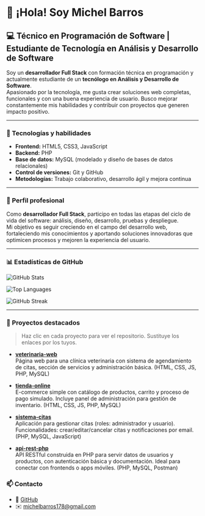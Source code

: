 # 👋 ¡Hola! Soy Michel Barros

## 💻 Técnico en Programación de Software | Estudiante de Tecnología en Análisis y Desarrollo de Software

Soy un **desarrollador Full Stack** con formación técnica en programación y actualmente estudiante de un **tecnólogo en Análisis y Desarrollo de Software**.  
Apasionado por la tecnología, me gusta crear soluciones web completas, funcionales y con una buena experiencia de usuario. Busco mejorar constantemente mis habilidades y contribuir con proyectos que generen impacto positivo.

---

### 🧠 Tecnologías y habilidades

- **Frontend:** HTML5, CSS3, JavaScript  
- **Backend:** PHP  
- **Base de datos:** MySQL (modelado y diseño de bases de datos relacionales)  
- **Control de versiones:** Git y GitHub  
- **Metodologías:** Trabajo colaborativo, desarrollo ágil y mejora continua  

---

### 🚀 Perfil profesional

Como **desarrollador Full Stack**, participo en todas las etapas del ciclo de vida del software: análisis, diseño, desarrollo, pruebas y despliegue.  
Mi objetivo es seguir creciendo en el campo del desarrollo web, fortaleciendo mis conocimientos y aportando soluciones innovadoras que optimicen procesos y mejoren la experiencia del usuario.

---

### 📊 Estadísticas de GitHub

![GitHub Stats](https://github-readme-stats.vercel.app/api?username=michelbarros178-dot&show_icons=true&theme=tokyonight)

![Top Languages](https://github-readme-stats.vercel.app/api/top-langs/?username=michelbarros178-dot&layout=compact&theme=tokyonight)

![GitHub Streak](https://streak-stats.demolab.com/?user=michelbarros178-dot&theme=tokyonight)

---

### 🚩 Proyectos destacados

> Haz clic en cada proyecto para ver el repositorio. Sustituye los enlaces por los tuyos.

- [**veterinaria-web**](https://github.com/tu-usuario/veterinaria-web)  
  Página web para una clínica veterinaria con sistema de agendamiento de citas, sección de servicios y administración básica. (HTML, CSS, JS, PHP, MySQL)

- [**tienda-online**](https://github.com/tu-usuario/tienda-online)  
  E-commerce simple con catálogo de productos, carrito y proceso de pago simulado. Incluye panel de administración para gestión de inventario. (HTML, CSS, JS, PHP, MySQL)

- [**sistema-citas**](https://github.com/tu-usuario/sistema-citas)  
  Aplicación para gestionar citas (roles: administrador y usuario). Funcionalidades: crear/editar/cancelar citas y notificaciones por email. (PHP, MySQL, JavaScript)

- [**api-rest-php**](https://github.com/tu-usuario/api-rest-php)  
  API RESTful construida en PHP para servir datos de usuarios y productos, con autenticación básica y documentación. Ideal para conectar con frontends o apps móviles. (PHP, MySQL, Postman)


### 📫 Contacto

- 💼 [GitHub](https://github.com/michelbarros178-dot)  
- ✉️ michelbarros178@gmail.com  

